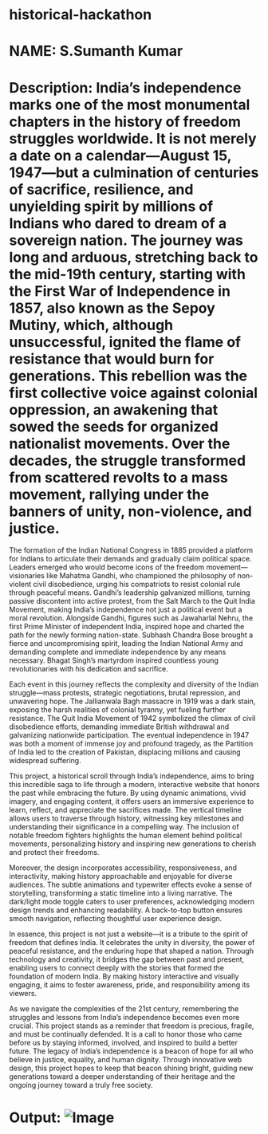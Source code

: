 # historical-hackathon

# NAME: S.Sumanth Kumar

# Description:  India’s independence marks one of the most monumental chapters in the history of freedom struggles worldwide. It is not merely a date on a calendar—August 15, 1947—but a culmination of centuries of sacrifice, resilience, and unyielding spirit by millions of Indians who dared to dream of a sovereign nation. The journey was long and arduous, stretching back to the mid-19th century, starting with the First War of Independence in 1857, also known as the Sepoy Mutiny, which, although unsuccessful, ignited the flame of resistance that would burn for generations. This rebellion was the first collective voice against colonial oppression, an awakening that sowed the seeds for organized nationalist movements. Over the decades, the struggle transformed from scattered revolts to a mass movement, rallying under the banners of unity, non-violence, and justice.

The formation of the Indian National Congress in 1885 provided a platform for Indians to articulate their demands and gradually claim political space. Leaders emerged who would become icons of the freedom movement—visionaries like Mahatma Gandhi, who championed the philosophy of non-violent civil disobedience, urging his compatriots to resist colonial rule through peaceful means. Gandhi’s leadership galvanized millions, turning passive discontent into active protest, from the Salt March to the Quit India Movement, making India’s independence not just a political event but a moral revolution. Alongside Gandhi, figures such as Jawaharlal Nehru, the first Prime Minister of independent India, inspired hope and charted the path for the newly forming nation-state. Subhash Chandra Bose brought a fierce and uncompromising spirit, leading the Indian National Army and demanding complete and immediate independence by any means necessary. Bhagat Singh’s martyrdom inspired countless young revolutionaries with his dedication and sacrifice.

Each event in this journey reflects the complexity and diversity of the Indian struggle—mass protests, strategic negotiations, brutal repression, and unwavering hope. The Jallianwala Bagh massacre in 1919 was a dark stain, exposing the harsh realities of colonial tyranny, yet fueling further resistance. The Quit India Movement of 1942 symbolized the climax of civil disobedience efforts, demanding immediate British withdrawal and galvanizing nationwide participation. The eventual independence in 1947 was both a moment of immense joy and profound tragedy, as the Partition of India led to the creation of Pakistan, displacing millions and causing widespread suffering.

This project, a historical scroll through India’s independence, aims to bring this incredible saga to life through a modern, interactive website that honors the past while embracing the future. By using dynamic animations, vivid imagery, and engaging content, it offers users an immersive experience to learn, reflect, and appreciate the sacrifices made. The vertical timeline allows users to traverse through history, witnessing key milestones and understanding their significance in a compelling way. The inclusion of notable freedom fighters highlights the human element behind political movements, personalizing history and inspiring new generations to cherish and protect their freedoms.

Moreover, the design incorporates accessibility, responsiveness, and interactivity, making history approachable and enjoyable for diverse audiences. The subtle animations and typewriter effects evoke a sense of storytelling, transforming a static timeline into a living narrative. The dark/light mode toggle caters to user preferences, acknowledging modern design trends and enhancing readability. A back-to-top button ensures smooth navigation, reflecting thoughtful user experience design.

In essence, this project is not just a website—it is a tribute to the spirit of freedom that defines India. It celebrates the unity in diversity, the power of peaceful resistance, and the enduring hope that shaped a nation. Through technology and creativity, it bridges the gap between past and present, enabling users to connect deeply with the stories that formed the foundation of modern India. By making history interactive and visually engaging, it aims to foster awareness, pride, and responsibility among its viewers.

As we navigate the complexities of the 21st century, remembering the struggles and lessons from India’s independence becomes even more crucial. This project stands as a reminder that freedom is precious, fragile, and must be continually defended. It is a call to honor those who came before us by staying informed, involved, and inspired to build a better future. The legacy of India’s independence is a beacon of hope for all who believe in justice, equality, and human dignity. Through innovative web design, this project hopes to keep that beacon shining bright, guiding new generations toward a deeper understanding of their heritage and the ongoing journey toward a truly free society.


# Output: ![Image](https://github.com/user-attachments/assets/714bccc1-d6f2-4182-b4d8-a94bf4f41a9f)

